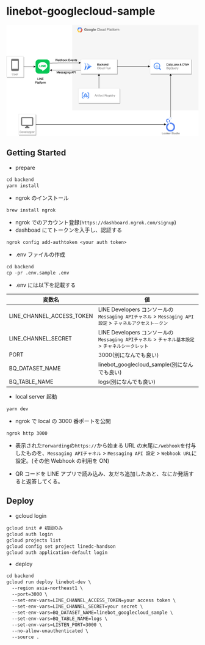# linebot-googlecloud-sample

![arch](docs/assets/architecture.drawio.png)

## Getting Started

- prepare

```console
cd backend
yarn install
```

- ngrok のインストール

```console
brew install ngrok
```

- ngrok でのアカウント登録(`https://dashboard.ngrok.com/signup`)
- dashboad にてトークンを入手し、認証する

```console
ngrok config add-authtoken <your auth token>
```

- .env ファイルの作成

```console
cd backend
cp -pr .env.sample .env
```

- .env には以下を記載する

| 変数名                    | 値                                                                                                       |
| ------------------------- | -------------------------------------------------------------------------------------------------------- |
| LINE_CHANNEL_ACCESS_TOKEN | LINE Developers コンソールの `Messaging APIチャネル` > `Messaging API 設定` > `チャネルアクセストークン` |
| LINE_CHANNEL_SECRET       | LINE Developers コンソールの `Messaging APIチャネル` > `チャネル基本設定` > `チャネルシークレット`       |
| PORT                      | 3000(別になんでも良い)                                                                                   |
| BQ_DATASET_NAME           | linebot_googlecloud_sample(別になんでも良い)                                                             |
| BQ_TABLE_NAME             | logs(別になんでも良い)                                                                                   |

- local server 起動

```console
yarn dev
```

- ngrok で local の 3000 番ポートを公開

```console
ngrok http 3000
```

- 表示された`Forwarding`の`https://`から始まる URL の末尾に`/webhook`を付与したものを、`Messaging APIチャネル` > `Messaging API 設定` > `Webhook URL`に設定。(その他 Webhook の利用を ON)

- QR コードを LINE アプリで読み込み、友だち追加したあと、なにか発話すると返答してくる。

## Deploy

- gcloud login

```console
gcloud init # 初回のみ
gcloud auth login
gcloud projects list
gcloud config set project linedc-handson
gcloud auth application-default login
```

- deploy

```console
cd backend
gcloud run deploy linebot-dev \
  --region asia-northeast1 \
  --port=3000 \
  --set-env-vars=LINE_CHANNEL_ACCESS_TOKEN=your access token \
  --set-env-vars=LINE_CHANNEL_SECRET=your secret \
  --set-env-vars=BQ_DATASET_NAME=linebot_googlecloud_sample \
  --set-env-vars=BQ_TABLE_NAME=logs \
  --set-env-vars=LISTEN_PORT=3000 \
  --no-allow-unauthenticated \
  --source .
```
